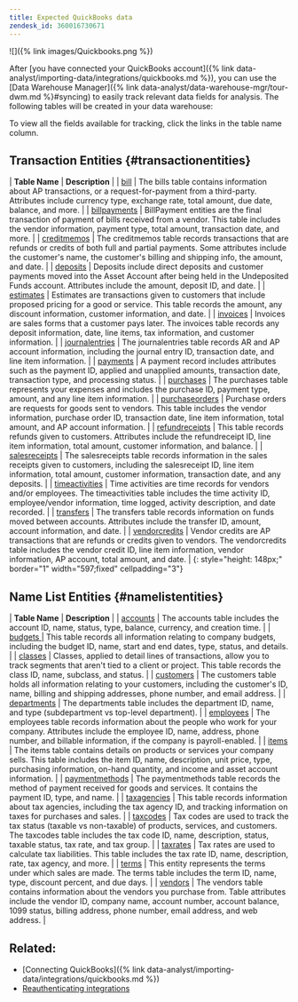 ```yaml
---
title: Expected QuickBooks data
zendesk_id: 360016730671
---
```


![]({% link images/Quickbooks.png %})

After [you have connected your QuickBooks account]({% link data-analyst/importing-data/integrations/quickbooks.md %}), you can use the [Data Warehouse Manager]({% link data-analyst/data-warehouse-mgr/tour-dwm.md %}#syncing) to easily track relevant data fields for analysis. The following tables will be created in your data warehouse:

To view all the fields available for tracking, click the links in the table name column.

## Transaction Entities {#transactionentities}

| **Table Name** | **Description** |
| [bill](https://developer.intuit.com/docs/api/accounting/Bill) | The bills table contains information about AP transactions, or a request-for-payment from a third-party. Attributes include currency type, exchange rate, total amount, due date, balance, and more. |
| [billpayments](https://developer.intuit.com/docs/api/accounting/BillPayment) | BillPayment entities are the final transaction of payment of bills received from a vendor. This table includes the vendor information, payment type, total amount, transaction date, and more. |
| [creditmemos](https://developer.intuit.com/docs/api/accounting/CreditMemo) | The creditmemos table records transactions that are refunds or credits of both full and partial payments. Some attributes include the customer\'s name, the customer\'s billing and shipping info, the amount, and date. |
| [deposits](https://developer.intuit.com/docs/api/accounting/Deposit) | Deposits include direct deposits and customer payments moved into the Asset Account after being held in the Undeposited Funds account. Attributes include the amount, deposit ID, and date. |
| [estimates](https://developer.intuit.com/docs/api/accounting/Estimate) | Estimates are transactions given to customers that include proposed pricing for a good or service. This table records the amount, any discount information, customer information, and date. |
| [invoices](https://developer.intuit.com/docs/api/accounting/Invoice) | Invoices are sales forms that a customer pays later. The invoices table records any deposit information, date, line items, tax information, and customer information. |
| [journalentries](https://developer.intuit.com/docs/api/accounting/JournalEntry) | The journalentries table records AR and AP account information, including the journal entry ID, transaction date, and line item information. |
| [payments](https://developer.intuit.com/docs/api/accounting/Payment) | A payment record includes attributes such as the payment ID, applied and unapplied amounts, transaction date, transaction type, and processing status. |
| [purchases](https://developer.intuit.com/docs/api/accounting/Purchase) | The purchases table represents your expenses and includes the purchase ID, payment type, amount, and any line item information. |
| [purchaseorders](https://developer.intuit.com/docs/api/accounting/PurchaseOrder) | Purchase orders are requests for goods sent to vendors. This table includes the vendor information, purchase order ID, transaction date, line item information, total amount, and AP account information. |
| [refundreceipts](https://developer.intuit.com/docs/api/accounting/RefundReceipt) | This table records refunds given to customers. Attributes include the refundreceipt ID, line item information, total amount, customer information, and balance. |
| [salesreceipts](https://developer.intuit.com/docs/api/accounting/SalesReceipt) | The salesreceipts table records information in the sales receipts given to customers, including the salesreceipt ID, line item information, total amount, customer information, transaction date, and any deposits. |
| [timeactivities](https://developer.intuit.com/docs/api/accounting/TimeActivity) | Time activities are time records for vendors and/or employees. The timeactivities table includes the time activity ID, employee/vendor information, time logged, activity description, and date recorded. |
| [transfers](https://developer.intuit.com/docs/api/accounting/Transfer) | The transfers table records information on funds moved between accounts. Attributes include the transfer ID, amount, account information, and date. |
| [vendorcredits](https://developer.intuit.com/docs/api/accounting/VendorCredit) | Vendor credits are AP transactions that are refunds or credits given to vendors. The vendorcredits table includes the vendor credit ID, line item information, vendor information, AP account, total amount, and date. |
{: style="height: 148px;" border="1" width="597;fixed" cellpadding="3"}

## Name List Entities {#namelistentities}

| **Table Name** | **Description** |
| [accounts](https://developer.intuit.com/docs/api/accounting/Account) | The accounts table includes the account ID, name, status, type, balance, currency, and creation time. |
| [budgets ](https://developer.intuit.com/docs/api/accounting/Budget) | This table records all information relating to company budgets, including the budget ID, name, start and end dates, type, status, and details. |
| [classes](https://developer.intuit.com/docs/api/accounting/Class) | Classes, applied to detail lines of transactions, allow you to track segments that aren\'t tied to a client or project. This table records the class ID, name, subclass, and status. |
| [customers](https://developer.intuit.com/docs/api/accounting/Customer) | The customers table holds all information relating to your customers, including the customer\'s ID, name, billing and shipping addresses, phone number, and email address. |
| [departments](https://developer.intuit.com/docs/api/accounting/Department) | The departments table includes the department ID, name, and type (subdepartment vs top-level department). |
| [employees](https://developer.intuit.com/docs/api/accounting/Employee) | The employees table records information about the people who work for your company. Attributes include the employee ID, name, address, phone number, and billable information, if the company is payroll-enabled. |
| [items](https://developer.intuit.com/docs/api/accounting/Item) | The items table contains details on products or services your company sells. This table includes the item ID, name, description, unit price, type, purchasing information, on-hand quantity, and income and asset account information. |
| [paymentmethods](https://developer.intuit.com/docs/api/accounting/PaymentMethod) | The paymentmethods table records the method of payment received for goods and services. It contains the payment ID, type, and name. |
| [taxagencies](https://developer.intuit.com/docs/api/accounting/TaxAgency) | This table records information about tax agencies, including the tax agency ID, and tracking information on taxes for purchases and sales. |
| [taxcodes](https://developer.intuit.com/docs/api/accounting/TaxCode) | Tax codes are used to track the tax status (taxable vs non-taxable) of products, services, and customers. The taxcodes table includes the tax code ID, name, description, status, taxable status, tax rate, and tax group. |
| [taxrates](https://developer.intuit.com/docs/api/accounting/TaxRate) | Tax rates are used to calculate tax liabilities. This table includes the tax rate ID, name, description, rate, tax agency, and more. |
| [terms](https://developer.intuit.com/docs/api/accounting/Term) | This entity represents the terms under which sales are made. The terms table includes the term ID, name, type, discount percent, and due days. |
| [vendors](https://developer.intuit.com/docs/api/accounting/Vendor) | The vendors table contains information about the vendors you purchase from. Table attributes include the vendor ID, company name, account number, account balance, 1099 status, billing address, phone number, email address, and web address. |

## Related:

* [Connecting QuickBooks]({% link data-analyst/importing-data/integrations/quickbooks.md %})
* [Reauthenticating integrations](https://support.magento.com/hc/en-us/articles/360016733151-Reauthenticating-integrations)

